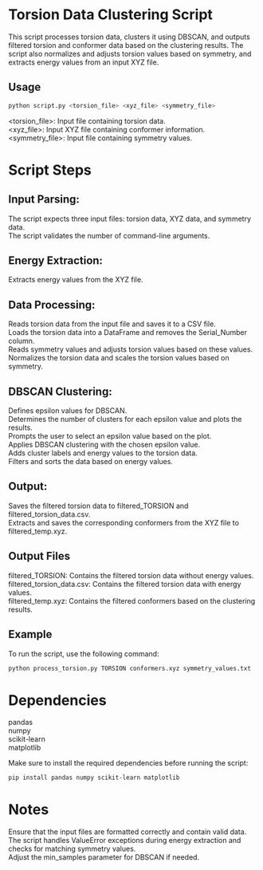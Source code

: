 # Torsion Data Clustering Script

This script processes torsion data, clusters it using DBSCAN, and outputs filtered torsion and conformer data based on the clustering results. The script also normalizes and adjusts torsion values based on symmetry, and extracts energy values from an input XYZ file.

## Usage

```bash
python script.py <torsion_file> <xyz_file> <symmetry_file>

```
<torsion_file>: Input file containing torsion data. <br>
<xyz_file>: Input XYZ file containing conformer information. <br>
<symmetry_file>: Input file containing symmetry values.

# Script Steps

## Input Parsing:
The script expects three input files: torsion data, XYZ data, and symmetry data. <br>
The script validates the number of command-line arguments.

## Energy Extraction:
Extracts energy values from the XYZ file.

## Data Processing:
Reads torsion data from the input file and saves it to a CSV file. <br>
Loads the torsion data into a DataFrame and removes the Serial_Number column. <br>
Reads symmetry values and adjusts torsion values based on these values.<br>
Normalizes the torsion data and scales the torsion values based on symmetry.

## DBSCAN Clustering:
Defines epsilon values for DBSCAN.<br>
Determines the number of clusters for each epsilon value and plots the results.<br>
Prompts the user to select an epsilon value based on the plot.<br>
Applies DBSCAN clustering with the chosen epsilon value.<br>
Adds cluster labels and energy values to the torsion data.<br>
Filters and sorts the data based on energy values.

## Output:
Saves the filtered torsion data to filtered_TORSION and filtered_torsion_data.csv.<br>
Extracts and saves the corresponding conformers from the XYZ file to filtered_temp.xyz.

## Output Files
filtered_TORSION: Contains the filtered torsion data without energy values.<br>
filtered_torsion_data.csv: Contains the filtered torsion data with energy values.<br>
filtered_temp.xyz: Contains the filtered conformers based on the clustering results.

## Example
To run the script, use the following command:

```bash
python process_torsion.py TORSION conformers.xyz symmetry_values.txt
```
# Dependencies
pandas<br>
numpy<br>
scikit-learn<br>
matplotlib

Make sure to install the required dependencies before running the script:
```bash
pip install pandas numpy scikit-learn matplotlib
```
# Notes
Ensure that the input files are formatted correctly and contain valid data.<br>
The script handles ValueError exceptions during energy extraction and checks for matching symmetry values.<br>
Adjust the min_samples parameter for DBSCAN if needed.

